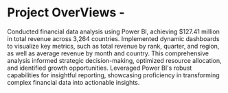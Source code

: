 # Project OverViews -
Conducted financial data analysis using Power BI, achieving $127.41 million in total revenue across 3,264 countries. 
Implemented dynamic dashboards to visualize key metrics, such as total revenue by rank, quarter, and region, as well as average revenue by month and country.
 This comprehensive analysis informed strategic decision-making, optimized resource allocation, and identified growth opportunities. 
﻿Leveraged Power BI's robust capabilities for insightful reporting, showcasing proficiency in transforming complex financial data into actionable insights.
